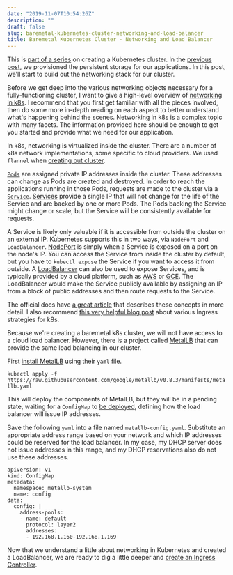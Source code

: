 ```yaml
---
date: "2019-11-07T10:54:26Z"
description: ""
draft: false
slug: baremetal-kubernetes-cluster-networking-and-load-balancer
title: Baremetal Kubernetes Cluster - Networking and Load Balancer
---
```



This is [part of a series](__GHOST_URL__/baremetal-kubernetes-cluster-start-to-finish/) on creating a Kubernetes cluster. In the [previous post](__GHOST_URL__/baremetal-kubernetes-cluster-persistant-volumes/), we provisioned the persistent storage for our applications. In this post, we'll start to build out the networking stack for our cluster.

Before we get deep into the various networking objects necessary for a fully-functioning cluster, I want to give a high-level overview of [networking in k8s](https://kubernetes.io/docs/concepts/cluster-administration/networking/). I recommend that you first get familiar with all the pieces involved, then do some more in-depth reading on each aspect to better understand what's happening behind the scenes. Networking in k8s is a complex topic with many facets. The information provided here should be enough to get you started and provide what we need for our application.

In k8s, networking is virtualized inside the cluster. There are a number of k8s network implementations, some specific to cloud providers. We used `flannel` when [creating out cluster](__GHOST_URL__/baremetal-kubernetes-cluster-create-the-cluster/).

[`Pods`](https://kubernetes.io/docs/concepts/workloads/pods/pod/) are assigned private IP addresses inside the cluster. These addresses can change as Pods are created and destroyed. In order to reach the applications running in those Pods, requests are made to the cluster via a [`Service`](https://kubernetes.io/docs/concepts/services-networking/service/). [Services](https://kubernetes.io/docs/concepts/services-networking/service/) provide a single IP that will not change for the life of the Service and are backed by one or more Pods. The Pods backing the Service might change or scale, but the Service will be consistently available for requests.

A Service is likely only valuable if it is accessible from outside the cluster on an external IP. Kubernetes supports this in two ways, via `NodePort` and `LoadBalancer`. [NodePort](https://kubernetes.io/docs/concepts/services-networking/service/#nodeport) is simply when a Service is exposed on a port on the node's IP. You can access the Service from inside the cluster by default, but you have to `kubectl expose` the Service if you want to access it from outside. A [LoadBalancer](https://kubernetes.io/docs/concepts/services-networking/service/#loadbalancer) can also be used to expose Services, and is typically provided by a cloud platform, such as [AWS](https://docs.aws.amazon.com/elasticloadbalancing/latest/network/introduction.html) or [GCE](https://cloud.google.com/load-balancing/). The LoadBalancer would make the Service publicly available by assigning an IP from a block of public addresses and then route requests to the Service.

The official docs have [a great article](https://kubernetes.io/docs/concepts/services-networking/connect-applications-service/) that describes these concepts in more detail. I also recommend [this very helpful blog post](https://blog.getambassador.io/kubernetes-ingress-nodeport-load-balancers-and-ingress-controllers-6e29f1c44f2d) about various Ingress strategies for k8s.

Because we're creating a baremetal k8s cluster, we will not have access to a cloud load balancer. However, there is a project called [MetalLB](https://metallb.universe.tf/) that can provide the same load balancing in our cluster.

First [install MetalLB](https://metallb.universe.tf/installation/) using their `yaml` file.

`kubectl apply -f https://raw.githubusercontent.com/google/metallb/v0.8.3/manifests/metallb.yaml`

This will deploy the components of MetalLB, but they will be in a pending state, waiting for a `ConfigMap` to [be deployed](https://metallb.universe.tf/configuration/), defining how the load balancer will issue IP addresses.

Save the following `yaml` into a file named `metallb-config.yaml`. Substitute an appropriate address range based on your network and which IP addresses could be reserved for the load balancer. In my case, my DHCP server does not issue addresses in this range, and my DHCP reservations also do not use these addresses.

```
apiVersion: v1
kind: ConfigMap
metadata:
  namespace: metallb-system
  name: config
data:
  config: |
    address-pools:
    - name: default
      protocol: layer2
      addresses:
      - 192.168.1.160-192.168.1.169
```

Now that we understand a little about networking in Kubernetes and created a LoadBalancer, we are ready to dig a little deeper and [create an Ingress Controller](__GHOST_URL__/baremetal-kubernetes-cluster-ingress-controller/).


